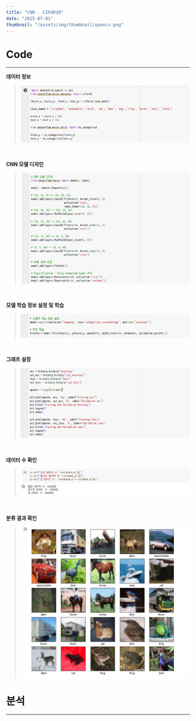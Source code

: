 ```yaml
---
title: "CNN - CIFAR10"
date: "2025-07-01"
thumbnail: "/assets/img/thumbnail/opencv.png"
---
```


# Code
---
**데이터 정보**
>![alt text](../../assets/img/opencv/cnn/rmsprop/1.png)

<br/>

**CNN 모델 디자인**
>![alt text](../../assets/img/opencv/cnn/rmsprop/2.png)

<br/>

**모델 학습 정보 설정 및 학습**
>![alt text](../../assets/img/opencv/cnn/rmsprop/3.png)

<br/>

**그래프 설정**
>![alt text](../../assets/img/opencv/cnn/rmsprop/4.png)

<br/>

**데이터 수 확인**
>![alt text](../../assets/img/opencv/cnn/rmsprop/8.png)
>![alt text](../../assets/img/opencv/cnn/rmsprop/9.png)

<br/>

**분류 결과 확인**
>![alt text](../../assets/img/opencv/cnn/rmsprop/7.png)

# 분석
---

